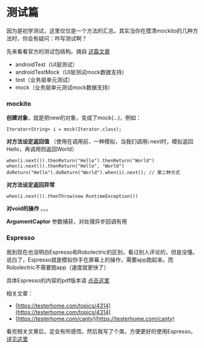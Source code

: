 # 测试篇

因为是初学测试，这里仅仅是一个方法的汇总。其实当你在摸清mockito的几种方法时，你会有疑问：咋写测试啊？

先来看看官方的测试包结构。摘自 [这篇文章](http://www.jianshu.com/p/389c9ae1a82c)

- androidTest（UI层测试）
- androidTestMock（UI层测试mock数据支持）
- test（业务层单元测试）
- mock（业务层单元测试mock数据支持）

### mockito

**创建对象**，就是把new的对象，变成了mock(...)，例如：

    Iterator<String> i = mock(Iterator.class);

**对方法设定返回值** （使用在调用前，一种模拟，当我们调用i.next时，模拟返回Hello，再调用则返回World）

    when(i.next()).thenReturn("Hello").thenReturn("World")
    when(i.next()).thenReturn("Hello", "World")
    doReturn("Hello").doReturn("World").when(i).next(); // 第二种方式

**对方法设定返回异常**

    when(i.next()).thenThrow(new RuntimeException())

**对void的操作**
。。。

**ArgumentCaptor** 参数捕获，对处理异步回调有用


### Espresso

我到现在也没明白Espresso和Robolectric的区别，看过别人评论的，但是没懂。
说白了，Espresso就是模拟你手在屏幕上的操作，需要app跑起来。而Robolectric不需要跑app（速度就更快了）

具体Espresso的内容的pdf版本请 [点击这里](https://github.com/mBigFlower/ArchitectureLearning/blob/master/img/espresso-cheat-sheet-2.1.0.pdf)

相关文章：

- [https://testerhome.com/topics/4314](https://testerhome.com/topics/4314)
- [https://testerhome.com/canty](https://testerhome.com/canty)

看完相关文章后，定会有所感悟。然后我写了个类，方便更好的使用Espresso。[详见这里](https://github.com/mBigFlower/ArchitectureLearning/blob/master/app/src/androidTest/java/com/flowerfat/threearchitecture/EspressoTest.java)


